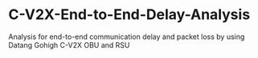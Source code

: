 # C-V2X-End-to-End-Delay-Analysis
Analysis for end-to-end communication delay and packet loss by using Datang Gohigh C-V2X OBU and RSU
